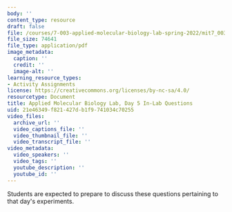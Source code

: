 ```yaml
---
body: ''
content_type: resource
draft: false
file: /courses/7-003-applied-molecular-biology-lab-spring-2022/mit7_003_s22_day05_ilq.pdf
file_size: 74641
file_type: application/pdf
image_metadata:
  caption: ''
  credit: ''
  image-alt: ''
learning_resource_types:
- Activity Assignments
license: https://creativecommons.org/licenses/by-nc-sa/4.0/
resourcetype: Document
title: Applied Molecular Biology Lab, Day 5 In-Lab Questions
uid: 21e46349-f821-427d-b1f9-741034c70255
video_files:
  archive_url: ''
  video_captions_file: ''
  video_thumbnail_file: ''
  video_transcript_file: ''
video_metadata:
  video_speakers: ''
  video_tags: ''
  youtube_description: ''
  youtube_id: ''
---
```

Students are expected to prepare to discuss these questions pertaining to that day's experiments.